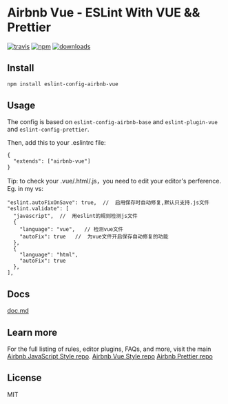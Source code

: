 # Airbnb Vue - ESLint With VUE && Prettier
[![travis][travis-image]][travis-url]
[![npm][npm-image]][npm-url]
[![downloads][downloads-image]][downloads-url]

[travis-image]: https://img.shields.io/travis/jsdchenye/eslint-config-airbnb-vue/master.svg
[travis-url]: https://travis-ci.org/jsdchenye/eslint-config-airbnb-vue
[npm-image]: https://img.shields.io/npm/v/eslint-config-airbnb-vue.svg
[npm-url]: https://npmjs.org/package/eslint-config-airbnb-vue
[downloads-image]: https://img.shields.io/npm/dm/eslint-config-airbnb-vue.svg
[downloads-url]: https://npmjs.org/package/eslint-config-airbnb-vue

## Install

```bash
npm install eslint-config-airbnb-vue
```

## Usage
The config is based on `eslint-config-airbnb-base` and `eslint-plugin-vue` and `eslint-config-prettier`.

Then, add this to your .eslintrc file:

```
{
  "extends": ["airbnb-vue"]
}
```
Tip: to check your .vue/\.html/\.js，you need to edit your editor's perference.
Eg. in my vs:
```
"eslint.autoFixOnSave": true,  //  启用保存时自动修复,默认只支持.js文件
"eslint.validate": [
  "javascript",  //  用eslint的规则检测js文件
  {
    "language": "vue",   // 检测vue文件
    "autoFix": true   //  为vue文件开启保存自动修复的功能
  },
  {
    "language": "html",
    "autoFix": true
  },
],
```
## Docs
[doc.md](./doc.md)

## Learn more
For the full listing of rules, editor plugins, FAQs, and more, visit the main<br />
[Airbnb JavaScript Style repo](https://github.com/airbnb/javascript).
[Airbnb Vue Style repo](https://eslint.vuejs.org/rules)
[Airbnb Prettier repo](https://prettier.io/docs/en/integrating-with-linters.html)

## License
MIT